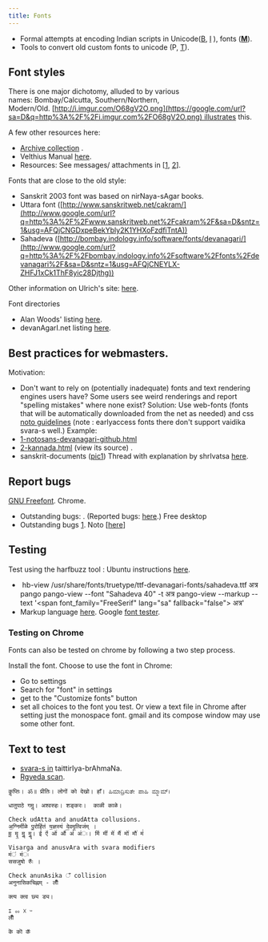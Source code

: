 ```yaml
---
title: Fonts
---
```

- Formal attempts at encoding Indian scripts in Unicode([B](http://sanskrit1.ccv.brown.edu/tomcat/sl/ScriptTable), [I](http://tdil.mit.gov.in/Request_Feedback/Grantha.aspx) ), fonts ([**M**](http://svayambhava.org/index.php/en/)). 
- Tools to convert old custom fonts to unicode (P, [T](http://hindi-store.tipsadda.com/2010/11/all-hindi-font-converters.html)).


## Font styles
There is one major dichotomy, alluded to by various names: Bombay/Calcutta, Southern/Northern, Modern/Old. [http://i.imgur.com/O68gV2O.png](https://google.com/url?sa=D&q=http%3A%2F%2Fi.imgur.com%2FO68gV2O.png) illustrates this.

A few other resources here:
  - [Archive
    collection](https://google.com/url?sa=D&q=https%3A%2F%2Farchive.org%2Fdownload%2FDevanAgarITypographyResources) .
  - Velthius
    Manual [here](ftp://ftp.tex.ac.uk/tex-archive/language/devanagari/velthuis/doc/generic/velthuis/manual.pdf).
  - Resources:
    See messages/ attachments in
    \[[1](https://groups.google.com/forum/#!topic/sanskrit-programmers/zqzAXZvE92Y), [2](https://groups.google.com/forum/#!topic/sanskrit-programmers/kdUCcoQk3us)\].

Fonts that are close to the old style:

  - Sanskrit 2003 font was based on nirNaya-sAgar books.
  - Uttara font
    ([http://www.sanskritweb.net/cakram/](http://www.google.com/url?q=http%3A%2F%2Fwww.sanskritweb.net%2Fcakram%2F&sa=D&sntz=1&usg=AFQjCNGDxpeBekYbly2K1YHXoFzdfiTntA))
  - Sahadeva
    ([http://bombay.indology.info/software/fonts/devanagari/](http://www.google.com/url?q=http%3A%2F%2Fbombay.indology.info%2Fsoftware%2Ffonts%2Fdevanagari%2F&sa=D&sntz=1&usg=AFQjCNEYLX-ZHFJ1xCk1ThF8yic28Djthg))

Other information on Ulrich's site: [here](http://www.sanskritweb.net/itrans/index.html#S99FONTS).

Font directories
  - Alan Woods'
    listing [here](http://www.alanwood.net/unicode/fonts-south-asian.html#devanagari).
  - devanAgarI.net
    listing [here](http://www.devanaagarii.net/fonts/).

## Best practices for webmasters.

Motivation:
  - Don't want to rely on (potentially inadequate) fonts and text
    rendering engines users have? Some users see weird renderings and
    report "spelling mistakes" where none exist?
Solution:
Use web-fonts (fonts that will be automatically downloaded from the net
as needed) and css
[noto
guidelines](https://www.google.com/get/noto/help/guidelines/) (note :
earlyaccess fonts there don't support vaidika svara-s
    well.)
Example: 
  - [1-notosans-devanagari-github.html](https://github.com/sanskrit-coders/sanskritnlpjava/blob/master/src/main/webapp/fonts/1-notosans-devanagari-github.html "1-notosans-devanagari-github.html")
  - [2-kannada.html](http://sanskritnlp.appspot.com/fonts/2-kannada.html)
    (view its source) . 
  - sanskrit-documents ([pic1](http://i.imgur.com/YiPNBQF.png))
Thread with explanation by shrIvatsa
[here](https://groups.google.com/d/msg/sanskrit-programmers/PEQBZ4b4OOg/EQeNSKBsWXkJ).

## Report bugs

[GNU Freefont](https://savannah.gnu.org/bugs/?group=freefont).
Chrome.
  - Outstanding bugs: . (Reported bugs:
    [here](https://code.google.com/p/chromium/issues/list?can=1&q=vishvas&colspec=ID+Pri+M+Week+ReleaseBlock+Cr+Status+Owner+Summary+OS+Modified&x=m&y=releaseblock&cells=tiles).)
Free desktop
  - Outstanding bugs
    [1](https://bugs.freedesktop.org/show_bug.cgi?id=70509).
Noto \[[here](https://github.com/googlei18n/noto-fonts/issues)\]

## Testing

Test using the harfbuzz tool : Ubuntu instructions
[here](https://groups.google.com/d/msg/sanskrit-programmers/PEQBZ4b4OOg/pPlKqPeEI74J).
  -  hb-view /usr/share/fonts/truetype/ttf-devanagari-fonts/sahadeva.ttf
    अत्र
pango
pango-view --font "Sahadeva 40" -t अत्र
pango-view --markup --text '\<span font\_family="FreeSerif"
lang="sa" fallback="false"\> अत्र\'
  - Markup language
    [here](http://www.pygtk.org/pygtk2reference/pango-markup-language.html).
Google [font
tester](http://www.google.com/fonts#ChoosePlace:select/Script:devanagari).

### Testing on Chrome

Fonts can also be tested on chrome by following a two step process.


Install the font.
Choose to use the font in
Chrome:
  - Go to settings
  - Search for "font" in
    settings
  - get to the "Customize
    fonts" button
  - set all choices to the
    font you
    test. Or view
    a text file in Chrome after setting just the monospace font.
gmail and its compose window may use some other
font.


  

## Text to test

  - [svara-s
    in](http://www.sanskritweb.net/sansdocs/tbsvaras.pdf)
    taittirIya-brAhmaNa.
  - [Rgveda
    scan](https://en.wikipedia.org/wiki/File:Rigveda_MS2097.jpg).

```
कॢप्तिः। ॐ॥ प्रीतिः। लोगों को देखो। हाँ। ಹಿಮಾದ್ರಿಸುತೇ ಪಾಹಿ ಮ್ಮಾಮ್।

धातुपाठे गमॢ। अश्वरुहः। शङ्करः।  काळी काळे।

Check udAtta and anudAtta collusions.
अ॒ग्निमी॑ळे पु॒रोहि॑तं य॒ज्ञस्य॑ दे॒वमृ॒त्विज॑म् । 
मू॒ मॄ॒ मॢ॒ मॣ॒। ई॑ ऐ॑ ओ॑ औ॑ अं॑ अ॑ः। मि॑ मी॑ मे॑ मै॑ मो॑ मौ॑ मं॑ 

Visarga and anusvAra with svara modifiers
म॑ं म॑ः
ससजुषो रुँः ।

Check anunAsika ँ collision
अनुनासिकचिह्नम् - लीँ

क्त्य क्त्व छ्य ड्य।

ೱ ೲ ᳵ ᳶ
लीँ

कॆ कॊ कॅ
```
